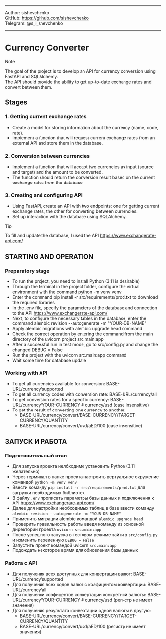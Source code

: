 ***
Author: sishevchenko  
GitHub: https://github.com/sishevchenko  
Telegram: @s_i_shevchenko  
***

# Currency Converter
> [!NOTE]
> The goal of the project is to develop an API for currency conversion using FastAPI and SQLAlchemy.  
> The API should provide the ability to get up-to-date exchange rates and convert between them.  

## Stages
### 1. Getting current exchange rates
- Create a model for storing information about the currency (name, code, rate).  
- Implement a function that will request current exchange rates from an external API and store them in the database.  

### 2. Conversion between currencies
- Implement a function that will accept two currencies as input (source and target) and the amount to be converted.  
- The function should return the conversion result based on the current exchange rates from the database.  

### 3. Creating and configuring API
- Using FastAPI, create an API with two endpoints: one for getting current exchange rates, the other for converting between currencies.  
- Set up interaction with the database using SQLAlchemy.  

> [!TIP]
> To fill and update the database, I used the API https://www.exchangerate-api.com/  


## STARTING AND OPERATION
### Preparatory stage
- To run the project, you need to install Python (3.11 is desirable)
- Through the terminal in the project folder, configure the virtual environment with the command python -m venv venv
- Enter the command pip install -r src/requirements/prod.txt to download the required libraries
- In the .env file, specify the parameters of the database and connection to the API https://www.exchangerate-api.com/
- Next, to configure the necessary tables in the database, enter the command alembic revision --autogenerate -m "YOUR-DB-NAME"
- Apply alembic migrations with alembic upgrade head command
- Check the correct operation by entering the command from the main directory of the uvicorn project src.main:app
- After a successful run in test mode, go to src/config.py and change the changed DEBUG = False
- Run the project with the uvicorn src.main:app command
- Wait some time for database update

### Working with API
- To get all currencies available for conversion: BASE-URL/currency/supported  
- To get all currency codes with conversion rate: BASE-URL/currency/all  
- To get conversion rates for a specific currency: BASE-URL/currency/YOUR-CURRENCY # currency/usd (case insensitive)  
- To get the result of converting one currency to another:  
    - BASE-URL/currency/convert/BASE-CURRENCY/TARGET-CURRENCY/QUANTITY  
    - BASE-URL/currency/convert/usd/aED/100 (case insensitive)  


## ЗАПУСК И РАБОТА
### Подготовительный этап
- Для запуска проекта нелбходимо установить Python (3.11 желательно)
- Через терминал в папке проекта настроить вертуальное окружение командой `python -m venv venv`
- Ввести команду `pip install -r src/requirements/prod.txt` для загрузки необходимых библиотек
- В файлу `.env` прописать параметры базы данных и подключения к API https://www.exchangerate-api.com/
- Далее для настройки необходимых таблиц в базе ввести команду `alembic revision --autogenerate -m "YOUR-DB-NAME"`
- Применить миграции alembic командой `alembic upgrade head`
- Проверить правильность работы введя команду из основной директории проекта `uvicorn src.main:app`
- После успешного запуска в тестовом режиме зайти в `src/config.py` и изменить переиенную `DEBUG = False`
- Запустить проект командой uvicorn `src.main:app`
- Подождать некоторое врямя для обновления базы данных

### Работа с API
- Для получения всех доступных для конвертации валют: BASE-URL/currency/supported
- Для получения всех кодов валют с коэфицентом конвертации: BASE-URL/currency/all
- Для полученяи коэфицентов конвертации конкретной валюты: BASE-URL/currency/YOUR-CURRENCY  #  currency/usd (регистр не имеет значения)
- Для получения результата конвертации одной валюты в другую:
    - BASE-URL/currency/convert/BASE-CURRENCY/TARGET-CURRENCY/QUANTITY
    - BASE-URL/currency/convert/usd/aED/100 (регистр не имеет значения)

